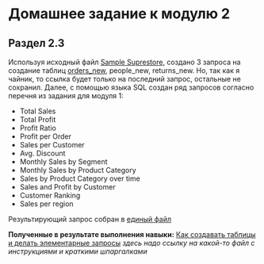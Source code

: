 # Домашнее задание к модулю 2
## Раздел 2.3
Используя исходный файл [Sample Suprestore](https://github.com/Bupley/datalearn/blob/main/de-101/module_02_vsc/Sample%20-%20Superstore.xls),
создано 3 запроса на создание таблиц [orders_new](https://github.com/Bupley/datalearn/blob/main/de-101/module_02_vsc/Script4request_orders.sql), people_new, returns_new. Но, так как я чайник, то ссылка будет только на последний запрос, остальные не сохранил.
Далее, с помощью языка SQL создан ряд запросов согласно перечня из задания для модуля 1:

* Total Sales
* Total Profit
* Profit Ratio
* Profit per Order
* Sales per Customer
* Avg. Discount
* Monthly Sales by Segment
* Monthly Sales by Product Category
* Sales by Product Category over time
* Sales and Profit by Customer
* Customer Ranking
* Sales per region

Результирующий запрос собран в [единый файл](https://github.com/Bupley/datalearn/blob/main/de-101/module_02_vsc/Script4superstore.sql)

**Полученные  в результате выполнения навыки:**
[Как создавать таблицы и делать элементарные запросы](https://github.com/Bupley/datalearn/blob/main/de-101/hints_SQL.md)
*здесь надо ссылку на какой-то файл с инструкциями и краткими шпаргалками*